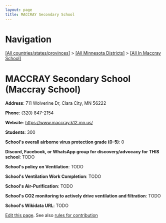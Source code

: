```yaml
---
layout: page
title: MACCRAY Secondary School
---
```

# Navigation

[[All countries/states/provinces]](../../..) > [[All Minnesota Districts]](../..) > [[All In Maccray School]](..)

# MACCRAY Secondary School (Maccray School)

**Address**: 711 Wolverine Dr, Clara City, MN 56222

**Phone**: (320) 847-2154

**Website**: <https://www.maccray.k12.mn.us/>

**Students**: 300

**School's overall airborne virus protection grade (0-5)**: 0

**Discord, Facebook, or WhatsApp group for discovery/advocacy for THIS school**: TODO

**School's policy on Ventilation**: TODO

**School's Ventilation Work Completion**: TODO

**School's Air-Purification**: TODO

**School's CO2 monitoring to actively drive ventilation and filtration**: TODO

**School's Wikidata URL**: TODO


[Edit this page](https://github.com/ventilate-schools/MN/edit/main/./Maccray_School/MACCRAY_Secondary_School.md). See also [rules for contribution](../../../contribution-rules/)